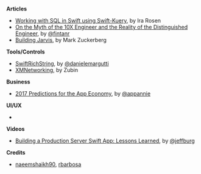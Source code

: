 **Articles**

* [Working with SQL in Swift using Swift-Kuery](https://developer.ibm.com/swift/2016/12/12/working-with-sql-in-swift-using-swift-kuery/), by Ira Rosen
* [On the Myth of the 10X Engineer and the Reality of the Distinguished Engineer](https://redmonk.com/fryan/2016/12/12/on-the-myth-of-the-10x-engineer-and-the-reality-of-the-distinguished-engineer/), by [@fintanr](https://twitter.com/fintanr)
* [Building Jarvis](https://www.facebook.com/notes/mark-zuckerberg/building-jarvis/10154361492931634), by Mark Zuckerberg

**Tools/Controls**

* [SwiftRichString](https://github.com/malcommac/SwiftRichString), by [@danielemargutti](https://twitter.com/danielemargutti)
* [XMNetworking](https://github.com/kangzubin/XMNetworking), by Zubin

**Business**

* [2017 Predictions for the App Economy](https://www.appannie.com/insights/market-data/2017-predictions-app-economy/), by [@appannie](http://www.twitter.com/appannie/)

**UI/UX**

* 

**Videos**

* [Building a Production Server Swift App: Lessons Learned](https://realm.io/news/slug-jeff-bergier-building-production-server-swift-app/), by [@jeffburg](https://twitter.com/jeffburg)

**Credits**

* [naeemshaikh90](https://github.com/naeemshaikh90), [rbarbosa](https://github.com/rbarbosa)
